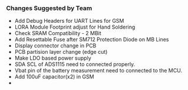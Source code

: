 ### Changes Suggested by Team
- Add Debug Headers for UART Lines for GSM
- LORA Module Footprint adjust for Hand Soldering
- Check SRAM Compatibility - 2 MBit
- Add Resettable Fuse after SM712 Protection Diode on MB Lines
- Display connector change in PCB
- PCB partision layer change (edge cut)
- Make LDO based power supply
- SDA SCL of ADS1115 need to connected properly.
- Vbat pin of the battery measurement need to connected to the MCU.
- Add 100uF capacitor(x2) in GSM
- 
